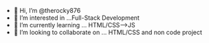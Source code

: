 - 👋 Hi, I’m @therocky876
- 👀 I’m interested in ...Full-Stack Development
- 🌱 I’m currently learning ... HTML/CSS-->JS
- 💞️ I’m looking to collaborate on ... HTML/CSS and non code project 

<!---
therocky876/therocky876 is a ✨ special ✨ repository because its `README.md` (this file) appears on your GitHub profile.
You can click the Preview link to take a look at your changes.
--->
